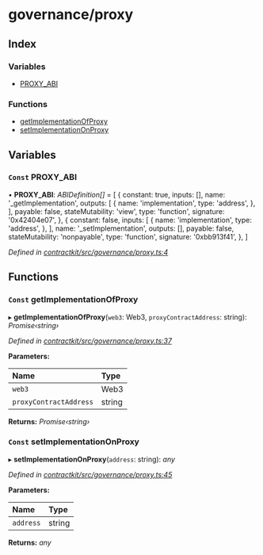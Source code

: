 # governance/proxy

## Index

### Variables

* [PROXY\_ABI](_governance_proxy_.md#const-proxy_abi)

### Functions

* [getImplementationOfProxy](_governance_proxy_.md#const-getimplementationofproxy)
* [setImplementationOnProxy](_governance_proxy_.md#const-setimplementationonproxy)

## Variables

### `Const` PROXY\_ABI

• **PROXY\_ABI**: _ABIDefinition\[\]_ = \[ { constant: true, inputs: \[\], name: '\_getImplementation', outputs: \[ { name: 'implementation', type: 'address', }, \], payable: false, stateMutability: 'view', type: 'function', signature: '0x42404e07', }, { constant: false, inputs: \[ { name: 'implementation', type: 'address', }, \], name: '\_setImplementation', outputs: \[\], payable: false, stateMutability: 'nonpayable', type: 'function', signature: '0xbb913f41', }, \]

_Defined in_ [_contractkit/src/governance/proxy.ts:4_](https://github.com/celo-org/celo-monorepo/blob/master/packages/contractkit/src/governance/proxy.ts#L4)

## Functions

### `Const` getImplementationOfProxy

▸ **getImplementationOfProxy**\(`web3`: Web3, `proxyContractAddress`: string\): _Promise‹string›_

_Defined in_ [_contractkit/src/governance/proxy.ts:37_](https://github.com/celo-org/celo-monorepo/blob/master/packages/contractkit/src/governance/proxy.ts#L37)

**Parameters:**

| Name | Type |
| :--- | :--- |
| `web3` | Web3 |
| `proxyContractAddress` | string |

**Returns:** _Promise‹string›_

### `Const` setImplementationOnProxy

▸ **setImplementationOnProxy**\(`address`: string\): _any_

_Defined in_ [_contractkit/src/governance/proxy.ts:45_](https://github.com/celo-org/celo-monorepo/blob/master/packages/contractkit/src/governance/proxy.ts#L45)

**Parameters:**

| Name | Type |
| :--- | :--- |
| `address` | string |

**Returns:** _any_

